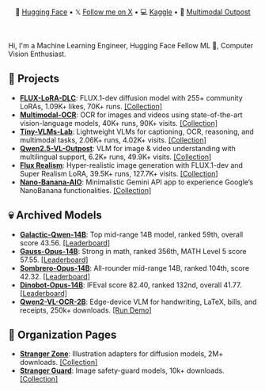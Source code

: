 <div align="center">
  <p align="center">
    🤗 <a href="https://huggingface.co/prithivMLmods">Hugging Face</a> •
    𝕏 <a href="https://x.com/prithiv_003">Follow me on X</a> •  
    💻 <a href="https://www.kaggle.com/prithivsakthiur">Kaggle</a> • 
    📙 <a href="https://github.com/PRITHIVSAKTHIUR/Multimodal-Outpost-Notebooks">Multimodal Outpost</a>
  </p>
</div>
<br/>

Hi, I'm a Machine Learning Engineer, Hugging Face Fellow ML 🤗, Computer Vision Enthusiast.

## 💼 Projects

* [**FLUX-LoRA-DLC**](https://huggingface.co/spaces/prithivMLmods/FLUX-LoRA-DLC): FLUX.1-dev diffusion model with 255+ community LoRAs, 1.09K+ likes, 70K+ runs. [\[Collection\]](https://huggingface.co/collections/prithivMLmods/image-gen-apps-diffusion-lastupdated-09-23-68a2f4c5ef3e5e394eacc20a)
* [**Multimodal-OCR**](https://huggingface.co/spaces/prithivMLmods/Multimodal-OCR): OCR for images and videos using state-of-the-art vision-language models, 40K+ runs, 90K+ visits. [\[Collection\]](https://huggingface.co/collections/prithivMLmods/multimodal-implementations-67c9982ea04b39f0608badb0)
* [**Tiny-VLMs-Lab**](https://huggingface.co/spaces/prithivMLmods/Tiny-VLMs-Lab): Lightweight VLMs for captioning, OCR, reasoning, and multimodal tasks, 2.06K+ runs, 4.02K+ visits. [\[Collection\]](https://huggingface.co/collections/prithivMLmods/multimodal-implementations-67c9982ea04b39f0608badb0)
* [**Qwen2.5-VL-Outpost**](https://huggingface.co/spaces/prithivMLmods/Qwen2.5-VL-Outpost): VLM for image & video understanding with multilingual support, 6.2K+ runs, 49.9K+ visits. [\[Collection\]](https://huggingface.co/collections/prithivMLmods/multimodal-implementations-67c9982ea04b39f0608badb0)
* [**Flux Realism**](https://huggingface.co/spaces/prithivMLmods/FLUX-REALISM): Hyper-realistic image generation with FLUX.1-dev and Super Realism LoRA, 39.5K+ runs, 127.7K+ visits. [\[Collection\]](https://huggingface.co/collections/prithivMLmods/image-gen-apps-diffusion-lastupdated-09-23-68a2f4c5ef3e5e394eacc20a)
* [**Nano-Banana-AIO**](https://huggingface.co/spaces/prithivMLmods/Nano-Banana-AIO): Minimalistic Gemini API app to experience Google’s NanoBanana functionalities. [\[Collection\]](https://huggingface.co/collections/prithivMLmods/image-gen-apps-diffusion-lastupdated-09-23-68a2f4c5ef3e5e394eacc20a)

## 💀 Archived Models

* [**Galactic-Qwen-14B**](https://huggingface.co/prithivMLmods/Galactic-Qwen-14B-Exp2): Top mid-range 14B model, ranked 59th, overall score 43.56. [\[Leaderboard\]](https://huggingface.co/spaces/open-llm-leaderboard/open_llm_leaderboard#/?search=prithivMLmods%2FGalactic-Qwen-14B-Exp2)
* [**Gauss-Opus-14B**](https://huggingface.co/prithivMLmods/Gauss-Opus-14B-R999): Strong in math, ranked 356th, MATH Level 5 score 57.55. [\[Leaderboard\]](https://huggingface.co/spaces/open-llm-leaderboard/open_llm_leaderboard#/?search=prithivMLmods%2FGauss-Opus-14B-R999)
* [**Sombrero-Opus-14B**](https://huggingface.co/prithivMLmods/Sombrero-Opus-14B-Elite5): All-rounder mid-range 14B, ranked 104th, score 42.32. [\[Leaderboard\]](https://huggingface.co/spaces/open-llm-leaderboard/open_llm_leaderboard#/?search=prithivMLmods%2FSombrero-Opus-14B-Elite5)
* [**Dinobot-Opus-14B**](https://huggingface.co/prithivMLmods/Dinobot-Opus-14B-Exp): IFEval score 82.40, ranked 132nd, overall 41.77. [\[Leaderboard\]](https://huggingface.co/spaces/open-llm-leaderboard/open_llm_leaderboard#/?search=prithivMLmods%2FDinobot-Opus-14B-Exp)
* [**Qwen2-VL-OCR-2B**](https://huggingface.co/prithivMLmods/Qwen2-VL-OCR-2B-Instruct): Edge-device VLM for handwriting, LaTeX, bills, and receipts, 250k+ downloads. [\[Run Demo\]](https://huggingface.co/prithivMLmods/Qwen2-VL-OCR-2B-Instruct/blob/main/Demo/ocrtest_qwen.ipynb)

## 📃 Organization Pages

* [**Stranger Zone**](https://huggingface.co/strangerzonehf): Illustration adapters for diffusion models, 2M+ downloads. [\[Collection\]](https://huggingface.co/collections/prithivMLmods/flux-lora-collections-66dd5908be2206cfaa8519be)
* [**Stranger Guard**](https://huggingface.co/strangerguardhf): Image safety-guard models, 10k+ downloads. [\[Collection\]](https://huggingface.co/collections/strangerguardhf/safety-models-68d3afbdc5b52d314608d617)


